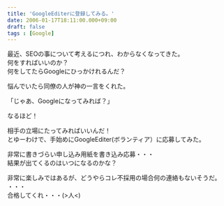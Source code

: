 ```yaml
---
title: 'GoogleEditerに登録してみる。'
date: 2006-01-17T18:11:00.000+09:00
draft: false
tags : [Google]
---
```


最近、SEOの事について考えるにつれ、わからなくなってきた。  
何をすればいいのか？  
何をしてたらGoogleにひっかけれるんだ？  
  
悩んでいたら同僚の人が神の一言をくれた。  
  
「じゃあ、Googleになってみれば？」  
  
なるほど！  
  
相手の立場にたってみればいいんだ！  
とゆーわけで、手始めにGoogleEditer(ボランティア）に応募してみた。  
  
非常に書きづらい申し込み用紙を書き込み応募・・・  
結果が出てくるのはいつになるのかな？  
  
非常に楽しみではあるが、どうやらコレ不採用の場合何の連絡もないそうだ。  
・・・  
合格してくれ・・・(>人<)